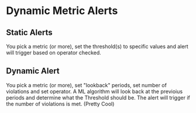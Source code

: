 # Dynamic Metric Alerts  

## Static Alerts
You pick a metric (or more), set the threshold(s) to specific values and alert will trigger based on operator checked.  

## Dynamic Alert  
You pick a metric (or more), set "lookback" periods, set number of violations and set operator. A ML algorithm will look back at the previoius periods and determine what the Threshold should be. The alert will trigger if the number of violations is met.  (Pretty Cool)

